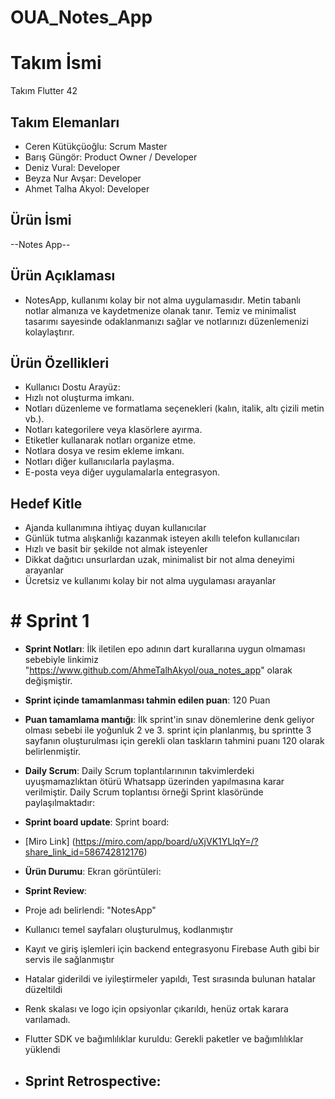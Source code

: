 # OUA_Notes_App
# **Takım İsmi**

Takım Flutter 42
## Takım Elemanları
- Ceren Kütükçüoğlu: Scrum Master
- Barış Güngör: Product Owner / Developer
- Deniz Vural: Developer
- Beyza Nur Avşar: Developer
- Ahmet Talha Akyol: Developer

## Ürün İsmi

--Notes App--

## Ürün Açıklaması
- NotesApp, kullanımı kolay bir not alma uygulamasıdır. Metin tabanlı notlar almanıza ve kaydetmenize olanak tanır. Temiz ve minimalist tasarımı sayesinde odaklanmanızı sağlar ve notlarınızı düzenlemenizi kolaylaştırır.
  
## Ürün Özellikleri
- Kullanıcı Dostu Arayüz:
- Hızlı not oluşturma imkanı.
- Notları düzenleme ve formatlama seçenekleri (kalın, italik, altı çizili metin vb.).
- Notları kategorilere veya klasörlere ayırma.
- Etiketler kullanarak notları organize etme.
- Notlara dosya ve resim ekleme imkanı.
- Notları diğer kullanıcılarla paylaşma.
- E-posta veya diğer uygulamalarla entegrasyon.

## Hedef Kitle
- Ajanda kullanımına ihtiyaç duyan kullanıcılar
- Günlük tutma alışkanlığı kazanmak isteyen akıllı telefon kullanıcıları
- Hızlı ve basit bir şekilde not almak isteyenler
- Dikkat dağıtıcı unsurlardan uzak, minimalist bir not alma deneyimi arayanlar
- Ücretsiz ve kullanımı kolay bir not alma uygulaması arayanlar

# # Sprint 1
- **Sprint Notları**: İlk iletilen epo adının dart kurallarına uygun olmaması sebebiyle linkimiz "https://www.github.com/AhmeTalhAkyol/oua_notes_app" olarak değişmiştir.

  
- **Sprint içinde tamamlanması tahmin edilen puan**: 120 Puan


- **Puan tamamlama mantığı**: İlk sprint'in sınav dönemlerine denk geliyor olması sebebi ile yoğunluk 2 ve 3. sprint için planlanmış, bu sprintte 3 sayfanın oluşturulması için gerekli olan taskların tahmini puanı 120 olarak belirlenmiştir.


- **Daily Scrum**: Daily Scrum toplantılarınının takvimlerdeki uyuşmamazlıktan ötürü Whatsapp üzerinden yapılmasına karar verilmiştir. Daily Scrum toplantısı örneği Sprint klasöründe paylaşılmaktadır:

- **Sprint board update**: Sprint board:
- [Miro Link] (https://miro.com/app/board/uXjVK1YLlqY=/?share_link_id=586742812176)


- **Ürün Durumu**: Ekran görüntüleri:
 
- **Sprint Review**:
- Proje adı belirlendi: "NotesApp"
- Kullanıcı temel sayfaları oluşturulmuş, kodlanmıştır
- Kayıt ve giriş işlemleri için backend entegrasyonu Firebase Auth gibi bir servis ile sağlanmıştır
- Hatalar giderildi ve iyileştirmeler yapıldı, Test sırasında bulunan hatalar düzeltildi
- Renk skalası ve logo için opsiyonlar çıkarıldı, henüz ortak karara varılamadı.
- Flutter SDK ve bağımlılıklar kuruldu: Gerekli paketler ve bağımlılıklar yüklendi

- **Sprint Retrospective:**
  - 
